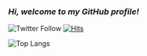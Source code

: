 ### *Hi, welcome to my GitHub profile!*

![Twitter Follow](https://img.shields.io/twitter/follow/lorenzovngl) [![Hits](https://hits.seeyoufarm.com/api/count/incr/badge.svg?url=https%3A%2F%2Fgithub.com%2Florenzovngl&count_bg=%23C37000&title_bg=%23555555&title=daily%2Ftotal+views&edge_flat=false)](https://hits.seeyoufarm.com)

![Top Langs](https://github-readme-stats.vercel.app/api/top-langs/?username=lorenzovngl&layout=compact)

<!--
**lorenzovngl/lorenzovngl** is a ✨ _special_ ✨ repository because its `README.md` (this file) appears on your GitHub profile.

Here are some ideas to get you started:

- 🔭 I’m currently working on ...
- 🌱 I’m currently learning ...
- 👯 I’m looking to collaborate on ...
- 🤔 I’m looking for help with ...
- 💬 Ask me about ...
- 📫 How to reach me: ...
- 😄 Pronouns: ...
- ⚡ Fun fact: ...
-->
